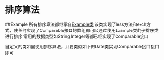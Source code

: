 # 排序算法

##Example
所有排序算法都继承自[Example类](https://github.com/SunDDD/Sort/blob/master/src/com/algorithms/sort/example/Example.java)
该类实现了less方法和exch方式，使任何实现了Comparable接口的数组都可以通过使用Example类的子排序类进行排序
常用的数据类型如String,Integer等都已经实现了Comparable接口

自定义的类如需使用排序算法，只要类似如下的Date类实现Comparable接口接口即可
